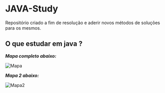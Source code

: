 # JAVA-Study
Repositório criado a fim de resolução e aderir novos métodos de soluções para os mesmos. 

## O que estudar em java ?

_**Mapa completo abaixo:**_

![Mapa](https://cdn1.gnarususercontent.com.br/1/853784/774a2aaa-c484-4ede-bdc7-e41dc346c2e5.png)

_**Mapa 2 abaixo:**_

![Mapa2](https://files.fm/u/9ghc3zbyta)

